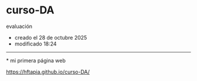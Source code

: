 # curso-DA
evaluación 

* creado el 28 de octubre 2025
* modificado 18:24
<hr>
* mi primera página web

<https://hftapia.github.io/curso-DA/>
